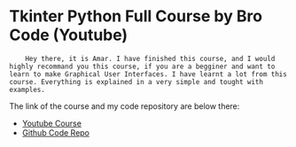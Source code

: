 # Tkinter Python Full Course by Bro Code (Youtube)

        Hey there, it is Amar. I have finished this course, and I would highly recommand you this course, if you are a begginer and want to learn to make Graphical User Interfaces. I have learnt a lot from this course. Everything is explained in a very simple and tought with examples.

The link of the course and my code repository are below there:
 
 - [Youtube Course](https://www.youtube.com/watch?v=TuLxsvK4svQ&pp=ygUMI3RraW50ZXJkbmQy)
 - [Github Code Repo](https://github.com/AmarshamPrem/Python-Tkinter.git)


